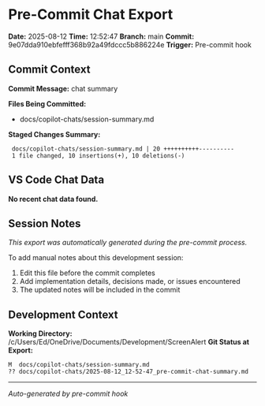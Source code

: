 # Pre-Commit Chat Export

**Date:** 2025-08-12
**Time:** 12:52:47
**Branch:** main
**Commit:** 9e07dda910ebfefff368b92a49fdccc5b886224e
**Trigger:** Pre-commit hook

## Commit Context

**Commit Message:** chat summary

**Files Being Committed:**
- docs/copilot-chats/session-summary.md

**Staged Changes Summary:**
```
 docs/copilot-chats/session-summary.md | 20 ++++++++++----------
 1 file changed, 10 insertions(+), 10 deletions(-)
```

## VS Code Chat Data

**No recent chat data found.**


## Session Notes

*This export was automatically generated during the pre-commit process.*

To add manual notes about this development session:
1. Edit this file before the commit completes
2. Add implementation details, decisions made, or issues encountered
3. The updated notes will be included in the commit

## Development Context

**Working Directory:** /c/Users/Ed/OneDrive/Documents/Development/ScreenAlert
**Git Status at Export:**
```
M  docs/copilot-chats/session-summary.md
?? docs/copilot-chats/2025-08-12_12-52-47_pre-commit-chat-summary.md
```

---
*Auto-generated by pre-commit hook*
